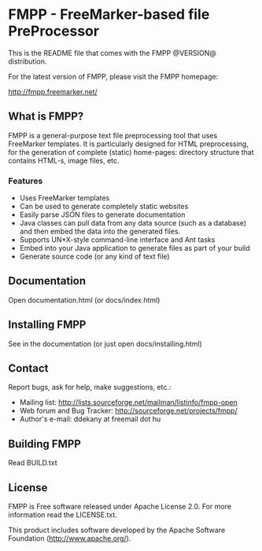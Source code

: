 # FMPP - FreeMarker-based file PreProcessor


This is the README file that comes with the FMPP @VERSION@ distribution.

For the latest version of FMPP, please visit the FMPP homepage:

http://fmpp.freemarker.net/


## What is FMPP?

FMPP is a general-purpose text file preprocessing tool that uses
FreeMarker templates. It is particularly designed for HTML preprocessing,
for the generation of complete (static) home-pages: directory structure
that contains HTML-s, image files, etc.

### Features
* Uses FreeMarker templates
* Can be used to generate completely static websites
* Easily parse JSON files to generate documentation
* Java classes can pull data from any data source (such as a database) and then embed the data into the generated files.
* Supports UN*X-style command-line interface and Ant tasks
* Embed into your Java application to generate files as part of your build
* Generate source code (or any kind of text file)


## Documentation

Open documentation.html (or docs/index.html)


## Installing FMPP

See in the documentation (or just open docs/installing.html)


## Contact

Report bugs, ask for help, make suggestions, etc.:

* Mailing list:
  http://lists.sourceforge.net/mailman/listinfo/fmpp-open
* Web forum and Bug Tracker:  http://sourceforge.net/projects/fmpp/
* Author's e-mail:  ddekany at freemail dot hu


Building FMPP
-------------

Read BUILD.txt


License
-------

FMPP is Free software released under Apache License 2.0. For more information
read the LICENSE.txt.

This product includes software developed by the
Apache Software Foundation (http://www.apache.org/).
